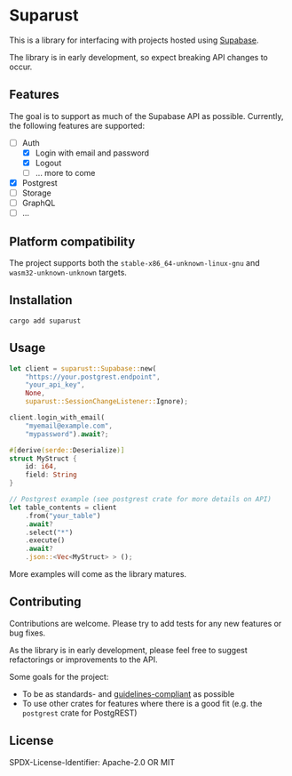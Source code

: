 # Suparust

This is a library for interfacing with projects hosted using [Supabase](https://supabase.io/).

The library is in early development, so expect breaking API changes to occur.

## Features

The goal is to support as much of the Supabase API as possible. Currently, the following features are supported:

- [ ] Auth
    - [x] Login with email and password
    - [x] Logout
    - [ ] ... more to come
- [x] Postgrest
- [ ] Storage
- [ ] GraphQL
- [ ] ...

## Platform compatibility

The project supports both the `stable-x86_64-unknown-linux-gnu` and `wasm32-unknown-unknown` targets.

## Installation

`cargo add suparust`

## Usage

```rust
let client = suparust::Supabase::new(
    "https://your.postgrest.endpoint",
    "your_api_key",
    None,
    suparust::SessionChangeListener::Ignore);

client.login_with_email(
    "myemail@example.com",
    "mypassword").await?;

#[derive(serde::Deserialize)]
struct MyStruct {
    id: i64,
    field: String
}

// Postgrest example (see postgrest crate for more details on API)
let table_contents = client
    .from("your_table")
    .await?
    .select("*")
    .execute()
    .await?
    .json::<Vec<MyStruct> > ();
```

More examples will come as the library matures.

## Contributing

Contributions are welcome. Please try to add tests for any new features or bug fixes.

As the library is in early development, please feel free to suggest refactorings or improvements to the API.

Some goals for the project:

- To be as standards- and [guidelines-compliant](https://rust-lang.github.io/api-guidelines/checklist.html) as possible
- To use other crates for features where there is a good fit (e.g. the `postgrest` crate for PostgREST)

## License

SPDX-License-Identifier: Apache-2.0 OR MIT
